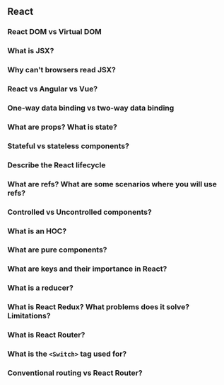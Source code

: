 ## React

### React DOM vs Virtual DOM

### What is JSX?

### Why can't browsers read JSX?

### React vs Angular vs Vue?

### One-way data binding vs two-way data binding

### What are props? What is state?

### Stateful vs stateless components?

### Describe the React lifecycle

### What are refs? What are some scenarios where you will use refs?

### Controlled vs Uncontrolled components?

### What is an HOC?

### What are pure components?

### What are keys and their importance in React?

### What is a reducer?

### What is React Redux? What problems does it solve? Limitations?

### What is React Router?

### What is the `<Switch>` tag used for?

### Conventional routing vs React Router?
